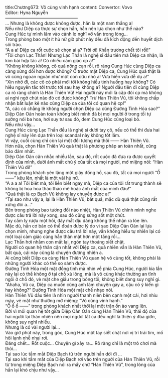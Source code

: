 title:Chương673: Vô cùng vinh hạnh
content:
Convertor: Vovo<br>Editor: Hyna Nguyễn<br>————————————————–<br>… Nhưng là không được không được, hắn là một nam thẳng a!<br>Nếu như Diệp ca thực sự chọn hắn, hắn nên lựa chọn như thế nào?<br>Cung Húc tự mình lâm vào cảnh lo nghĩ vớ vẩn trong lòng…<br>Trong phòng bao một ít hủ nữ giờ phút này đều đã kích động đến huyết dịch sôi trào.<br>“A a a! Diệp ca rốt cuộc sẽ chọn ai a? Trời ơi! Khẩn trương chết tôi rồi!”<br>“Tôi chọn Lạc Thần! Nhưng Lạc Thần là nghệ sĩ đầu tiên mà Diệp ca nhận, là kim bài hợp tác a! Có nhiều cảm giác cp a!”<br>“Không không không, cô quá nông cạn rồi, rõ ràng Cung Húc cùng Diệp ca càng xứng đôi hơn được không? Ở trước mặt Diệp ca, Cung Húc quả thật là vô cùng ngoan ngoãn như một con cừu nhỏ a! Vừa hiền vừa dễ dụ a!”<br>“Xin nhờ đi, các cô có phải mới tới không hiểu tình huống hay không? Có hiểu nguyên tắc tới trước tới sau hay không a? Người đầu tiên đi cùng Diệp ca rõ ràng chính là Hàn Thiên Vũ! Hai người này mới là cặp đôi cp mà không ai nghi ngờ chút nào đó có được không? Trừ Hàn Thiên Vũ, tôi không chấp nhận bất luận kẻ nào cùng Diệp ca của tôi có quan hệ cp!”<br>“A, các cô chẳng lẽ không người chọn Diệp ca cùng Đường Tinh Hỏa sao?”<br>Diệp Oản Oản hoàn toàn không biết mình đã bị mọi người ở trong tối tự sướng nói ba hoa, hơi suy tư sau đó, đem Cung Húc cũng loại bỏ.<br>Nếu như vậy…<br>Cung Húc cùng Lạc Thần đều là nghệ sĩ dưới tay cô, nếu có thể thì đưa hai nghệ sĩ này lên dựa trên loại scandal này không tốt lắm.<br>Vì vậy, cuối cùng chỉ còn lại một đối tượng mà thôi —— Hàn Thiên Vũ.<br>Hơn nữa, chọn Hàn Thiên Vũ quả thật là phương pháp an toàn nhất, cũng bảo đảm nhất.<br>Diệp Oản Oản cân nhắc nhiều lần, sau đó, rốt cuộc đã đưa ra được quyết định của mình, dưới ánh mắt chú ý của tất cả mọi người, mở miệng nói: “Hàn Thiên Vũ đi!”<br>Trong phòng khách yên lặng một giây đồng hồ, sau đó, tất cả mọi người “Ồ ——” kêu lên, nhất là một vài hủ nữ.<br>“A a a a! Tôi biết mà, tôi liền biết ngay mà, Diệp ca của tôi rất trung thành sẽ không bị hoa hoa thảo thảo mê hoặc ánh mắt của mình đâu!”<br>“Quả thật là cp Bạch Vũ không lay chuyển được a!”<br>“Tại sao như vậy a, lại là Hàn Thiên Vũ, bất quá, mặc dù quả thật cũng rất xứng đôi a…”<br>Bên trong phòng bao tương đối náo nhiệt, Hàn Thiên Vũ chính mình nghe được câu trả lời này xong, sau đó cũng sửng sốt một chút.<br>Tay cầm ly rượu một hồi, đáy mắt dịu dàng không thể nhận ra lóe lên.<br>Mặc dù, hắn cơ bản có thể đoán được lý do vì sao Diệp Oản Oản lại lựa chọn mình, nhưng nghe được câu trả lời này, vẫn không hiểu tự nhiên lại có một loại cảm giác cùng hắn thân mật hơn một tầng rồi…<br>Lạc Thần hơi nhắm con mắt lại, ngón tay thoáng xiết chặt.<br>Người có quan hệ thân cận nhất với Diệp ca, quả nhiên vẫn là Hàn Thiên Vũ, bất quá, cái này cũng là chuyện đương nhiên a.<br>Ai cũng biết Diệp ca cùng Hàn Thiên Vũ quan hệ vô cùng tốt, không phải là những người khác có thể so sánh được.<br>Đường Tinh Hỏa một mặt đồng tình mà nhìn về phía Cung Húc, người kia lần này lại có thể không ở tại chỗ xù lông, mà là vô cùng khác thường an tĩnh ngồi ở chỗ đó, vẻ mặt che giấu trong bóng tối, không biết đang suy nghĩ gì.<br>“Ahaha, Vũ ca, Diệp ca muốn cùng anh làm chuyện gay a, cậu có ý kiến gì hay không?” Đường Tinh Hỏa một mặt chế nhạo nói.<br>Hàn Thiên Vũ đầu tiên là nhìn người thanh niên bên cạnh một cái, hơi nhíu mày, vẻ mặt như thường mở miệng: “Vô cùng vinh hạnh.”<br>“Ồ ồ ồ ——” trong phòng khách nhất thời lại một trận ồn ào vang lên.<br>Bởi vì mối quan hệ tốt giữa Diệp Oản Oản cùng Hàn Thiên Vũ, thái độ của hai người lại thản nhiên nên mọi người tất cả đều nghĩ là thiện ý đùa giỡn, không suy nghĩ nhiều.<br>Nhưng là có vài người lại…<br>Vào giờ phút này, trong góc, Cung Húc một tay siết chặt nơi vị trí trái tim, mồ hôi lạnh nhễ nhại rơi.<br>Đáng chết… Rốt cuộc… Chuyện gì xảy ra… Rõ ràng chỉ là một trò chơi mà thôi…<br>Tại sao lúc tầm mắt Diệp Bạch từ trên người hắn dời đi …<br>Tại sao khi tầm mắt của Diệp Bạch rơi vào trên người của Hàn Thiên Vũ, rồi từ trong miệng Diệp Bạch nói ra mấy chữ “Hàn Thiên Vũ”, trong lòng của hắn lại khó chịu như vậy…